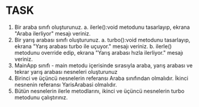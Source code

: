 # TASK

1. Bir araba sınıfı oluşturunuz.
   a. ilerle():void metodunu tasarlayıp, ekrana "Araba ilerliyor" mesajı veriniz.
2. Bir yarış arabası sınıfı oluşturunuz.
   a. turbo():void metodunu tasarlayıp, ekrana "Yarış arabası turbo ile uçuyor." mesajı veriniz.
   b. ilerle() metodunu override edip, ekrana "Yarış arabası hızla ilerliyor." mesajı veriniz.
3. MainApp sınıfı - main metodu içerisinde sırasıyla araba, yarış arabası ve tekrar yarış arabası nesneleri oluşturunuz
4. Birinci ve üçüncü nesnelerin referansı Araba sınıfından olmalıdır. İkinci nesnenin referansı YarisArabasi olmalıdır.
5. Bütün nesnelerin ilerle metodlarını, ikinci ve üçüncü nesnelerin turbo metodunu çalıştırınız.
